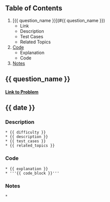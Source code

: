 ## Table of Contents
1. [{{ question_name }}](#{{ question_name }})
	- Link
	- Description
	- Test Cases
	- Related Topics
2. [Code](#Code)
	- Explanation
	- Code
3. [Notes](#Notes)

## {{ question_name }}
#### <a href="{{ link_to_problem }}"> Link to Problem</a>
## {{ date }}

### Description
	* {{ difficulty }}
	* {{ description }}
	* {{ test_cases }}
	* {{ related_topics }}
	
### Code
	* {{ explanation }}
	* '''{{ code_block }}'''

### Notes
	* 